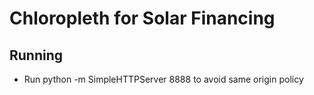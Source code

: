 Chloropleth for Solar Financing
=======

Running
------
 * Run python -m SimpleHTTPServer 8888 to avoid same origin policy



